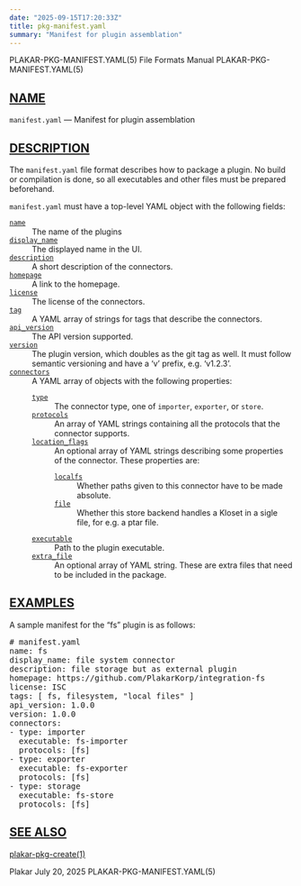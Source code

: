 ```yaml
---
date: "2025-09-15T17:20:33Z"
title: pkg-manifest.yaml
summary: "Manifest for plugin assemblation"
---
```

<div class="head" role="doc-pageheader" aria-label="Manual header
  line"><span class="head-ltitle">PLAKAR-PKG-MANIFEST.YAML(5)</span>
  <span class="head-vol">File Formats Manual</span>
  <span class="head-rtitle">PLAKAR-PKG-MANIFEST.YAML(5)</span></div>
<main class="manual-text">
<section class="Sh">
<h2 class="Sh" id="NAME"><a class="permalink" href="#NAME">NAME</a></h2>
<p class="Pp"><code class="Nm">manifest.yaml</code> &#x2014;
    <span class="Nd" role="doc-subtitle">Manifest for plugin
  assemblation</span></p>
</section>
<section class="Sh">
<h2 class="Sh" id="DESCRIPTION"><a class="permalink" href="#DESCRIPTION">DESCRIPTION</a></h2>
<p class="Pp">The <code class="Nm">manifest.yaml</code> file format describes
    how to package a plugin. No build or compilation is done, so all executables
    and other files must be prepared beforehand.</p>
<p class="Pp"><code class="Nm">manifest.yaml</code> must have a top-level YAML
    object with the following fields:</p>
<dl class="Bl-tag">
  <dt id="name"><a class="permalink" href="#name"><code class="Ic">name</code></a></dt>
  <dd>The name of the plugins</dd>
  <dt id="display_name"><a class="permalink" href="#display_name"><code class="Ic">display_name</code></a></dt>
  <dd>The displayed name in the UI.</dd>
  <dt id="description"><a class="permalink" href="#description"><code class="Ic">description</code></a></dt>
  <dd>A short description of the connectors.</dd>
  <dt id="homepage"><a class="permalink" href="#homepage"><code class="Ic">homepage</code></a></dt>
  <dd>A link to the homepage.</dd>
  <dt id="license"><a class="permalink" href="#license"><code class="Ic">license</code></a></dt>
  <dd>The license of the connectors.</dd>
  <dt id="tag"><a class="permalink" href="#tag"><code class="Ic">tag</code></a></dt>
  <dd>A YAML array of strings for tags that describe the connectors.</dd>
  <dt id="api_version"><a class="permalink" href="#api_version"><code class="Ic">api_version</code></a></dt>
  <dd>The API version supported.</dd>
  <dt id="version"><a class="permalink" href="#version"><code class="Ic">version</code></a></dt>
  <dd>The plugin version, which doubles as the git tag as well. It must follow
      semantic versioning and have a &#x2018;v&#x2019; prefix, e.g.
      &#x2018;v1.2.3&#x2019;.</dd>
  <dt id="connectors"><a class="permalink" href="#connectors"><code class="Ic">connectors</code></a></dt>
  <dd>A YAML array of objects with the following properties:
    <dl class="Bl-tag">
      <dt id="type"><a class="permalink" href="#type"><code class="Ic">type</code></a></dt>
      <dd>The connector type, one of <code class="Ic">importer</code>,
          <code class="Ic">exporter</code>, or
        <code class="Ic">store</code>.</dd>
      <dt id="protocols"><a class="permalink" href="#protocols"><code class="Ic">protocols</code></a></dt>
      <dd>An array of YAML strings containing all the protocols that the
          connector supports.</dd>
      <dt id="location_flags"><a class="permalink" href="#location_flags"><code class="Ic">location_flags</code></a></dt>
      <dd>An optional array of YAML strings describing some properties of the
          connector. These properties are:
        <dl class="Bl-tag">
          <dt id="localfs"><a class="permalink" href="#localfs"><code class="Ic">localfs</code></a></dt>
          <dd>Whether paths given to this connector have to be made
            absolute.</dd>
          <dt id="file"><a class="permalink" href="#file"><code class="Ic">file</code></a></dt>
          <dd>Whether this store backend handles a Kloset in a sigle file, for
              e.g. a ptar file.</dd>
        </dl>
      </dd>
      <dt id="executable"><a class="permalink" href="#executable"><code class="Ic">executable</code></a></dt>
      <dd>Path to the plugin executable.</dd>
      <dt id="extra_file"><a class="permalink" href="#extra_file"><code class="Ic">extra_file</code></a></dt>
      <dd>An optional array of YAML string. These are extra files that need to
          be included in the package.</dd>
    </dl>
  </dd>
</dl>
</section>
<section class="Sh">
<h2 class="Sh" id="EXAMPLES"><a class="permalink" href="#EXAMPLES">EXAMPLES</a></h2>
<p class="Pp">A sample manifest for the &#x201C;fs&#x201D; plugin is as
  follows:</p>
<div class="Bd Pp Bd-indent Li">
<pre># manifest.yaml
name: fs
display_name: file system connector
description: file storage but as external plugin
homepage: https://github.com/PlakarKorp/integration-fs
license: ISC
tags: [ fs, filesystem, &quot;local files&quot; ]
api_version: 1.0.0
version: 1.0.0
connectors:
- type: importer
  executable: fs-importer
  protocols: [fs]
- type: exporter
  executable: fs-exporter
  protocols: [fs]
- type: storage
  executable: fs-store
  protocols: [fs]</pre>
</div>
</section>
<section class="Sh">
<h2 class="Sh" id="SEE_ALSO"><a class="permalink" href="#SEE_ALSO">SEE
  ALSO</a></h2>
<p class="Pp"><a class="Xr" href="../plakar-pkg-create/" aria-label="plakar-pkg-create,
    section 1">plakar-pkg-create(1)</a></p>
</section>
</main>
<div class="foot" role="doc-pagefooter" aria-label="Manual footer
  line"><span class="foot-left">Plakar</span> <span class="foot-date">July 20,
  2025</span> <span class="foot-right">PLAKAR-PKG-MANIFEST.YAML(5)</span></div>
